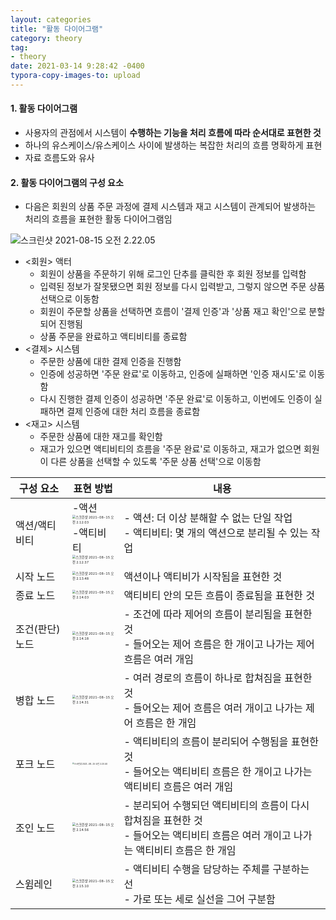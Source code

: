 ```yaml
---
layout: categories
title: "활동 다이어그램"
category: theory
tag:
- theory
date: 2021-03-14 9:28:42 -0400
typora-copy-images-to: upload
---
```


#### 1. 활동 다이어그램

- 사용자의 관점에서 시스템이 **수행하는 기능을 처리 흐름에 따라 순서대로 표현한 것**
- 하나의 유스케이스/유스케이스 사이에 발생하는 복잡한 처리의 흐름 명확하게 표현
- 자료 흐름도와 유사

#### 2. 활동 다이어그램의 구성 요소

- 다음은 회원의 상품 주문 과정에 결제 시스템과 재고 시스템이 관계되어 발생하는 처리의 흐름을 표현한 활동 다이어그램임

![스크린샷 2021-08-15 오전 2.22.05](https://tva1.sinaimg.cn/large/008i3skNgy1gtgtsnu2xsj60uk0tujw502.jpg)

- <회원> 액터
  - 회원이 상품을 주문하기 위해 로그인 단추를 클릭한 후 회원 정보를 입력함
  - 입력된 정보가 잘못됐으면 회원 정보를 다시 입력받고, 그렇지 않으면 주문 상품 선택으로 이동함
  - 회원이 주문할 상품을 선택하면 흐름이 '결제 인증'과 '상품 재고 확인'으로 분할되어 진행됨
  - 상품 주문을 완료하고 액티비티를 종료함
- <결제> 시스템
  - 주문한 상품에 대한 결제 인증을 진행함
  - 인증에 성공하면 '주문 완료'로 이동하고, 인증에 실패하면 '인증 재시도'로 이동함
  - 다시 진행한 결제 인증이 성공하면 '주문 완료'로 이동하고, 이번에도 인증이 실패하면 결제 인증에 대한 처리 흐름을 종료함
- <재고> 시스템
  - 주문한 상품에 대한 재고를 확인함
  - 재고가 있으면 액티비티의 흐름을 '주문 완료'로 이동하고, 재고가 없으면 회원이 다른 상품을 선택할 수 있도록 '주문 상품 선택'으로 이동함

| 구성 요소       | 표현 방법                                                    | 내용                                                         |
| --------------- | ------------------------------------------------------------ | ------------------------------------------------------------ |
| 액션/액티비티   | -액션<br /><img src="https://tva1.sinaimg.cn/large/008i3skNgy1gtgtij7hnej60a603wweg02.jpg" alt="스크린샷 2021-08-15 오전 2.12.03" style="zoom:33%;" /> <br />-액티비티<br /><img src="https://tva1.sinaimg.cn/large/008i3skNgy1gtgtips7w8j60a203mweh02.jpg" alt="스크린샷 2021-08-15 오전 2.12.37" style="zoom:33%;" /> | - 액션: 더 이상 분해할 수 없는 단일 작업<br />- 액티비티: 몇 개의 액션으로 분리될 수 있는 작업 |
| 시작 노드       | <img src="https://tva1.sinaimg.cn/large/008i3skNgy1gtgtjxghq3j604e03udfo02.jpg" alt="스크린샷 2021-08-15 오전 2.13.48" style="zoom:33%;" /> | 액션이나 액티비가 시작됨을 표현한 것                         |
| 종료 노드       | <img src="https://tva1.sinaimg.cn/large/008i3skNgy1gtgtk6n1xgj604003a74402.jpg" alt="스크린샷 2021-08-15 오전 2.14.03" style="zoom:33%;" /> | 액티비티 안의 모든 흐름이 종료됨을 표현한 것                 |
| 조건(판단) 노드 | <img src="https://tva1.sinaimg.cn/large/008i3skNgy1gtgtkfkxksj606g07iwef02.jpg" alt="스크린샷 2021-08-15 오전 2.14.18" style="zoom:33%;" /> | - 조건에 따라 제어의 흐름이 분리됨을 표현한 것<br />- 들어오는 제어 흐름은 한 개이고 나가는 제어 흐름은 여러 개임 |
| 병합 노드       | <img src="https://tva1.sinaimg.cn/large/008i3skNgy1gtgtko0onej608205odfs02.jpg" alt="스크린샷 2021-08-15 오전 2.14.31" style="zoom:33%;" /> | - 여러 경로의 흐름이 하나로 합쳐짐을 표현한 것<br />- 들어오는 제어 흐름은 여러 개이고 나가는 제어 흐름은 한 개임 |
| 포크 노드       | <img src="https://tva1.sinaimg.cn/large/008i3skNgy1gtgtr6qgmoj60ay0bc3yn02.jpg" alt="스크린샷 2021-08-15 오전 2.20.40" style="zoom:20%;" /> | - 액티비티의 흐름이 분리되어 수행됨을 표현한 것<br />- 들어오는 액티비티 흐름은 한 개이고 나가는 액티비티 흐름은 여러 개임 |
| 조인 노드       | <img src="https://tva1.sinaimg.cn/large/008i3skNgy1gtgtl3wzpcj605e060wee02.jpg" alt="스크린샷 2021-08-15 오전 2.14.56" style="zoom:33%;" /> | - 분리되어 수행되던 액티비티의 흐름이 다시 합쳐짐을 표현한 것<br />- 들어오는 액티비티 흐름은 여러 개이고 나가는 액티비티 흐름은 한 개임 |
| 스윔레인        | <img src="https://tva1.sinaimg.cn/large/008i3skNgy1gtgtlcsyruj605204m0sj02.jpg" alt="스크린샷 2021-08-15 오전 2.15.10" style="zoom:33%;" /> | - 액티비티 수행을 담당하는 주체를 구분하는 선<br />- 가로 또는 세로 실선을 그어 구분함 |

